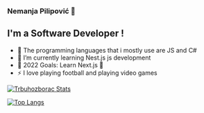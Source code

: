 ### Nemanja Pilipović 👋
## I'm a Software Developer !
- 🔭 The programming languages that i mostly use are JS and C#
- 🌱 I’m currently learning Nest.js js development
- 🥅 2022 Goals: Learn Next.js 🤣
- ⚡ I love playing football and playing video games
 
<p>
  <a href="https://github.com/Trbuhozborac" class="rich-diff-level-one">
    <img src="https://github-readme-stats.vercel.app/api?username=trbuhozborac&title_color=333&text_color=777" alt="Trbuhozborac Stats" >
  </a>
</p>

[![Top Langs](https://github-readme-stats.vercel.app/api/top-langs/?username=Trbuhozborac)](https://github.com/Trbuhozborac/)


